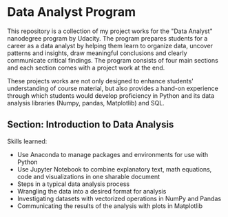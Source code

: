 # Data Analyst Program

This repository is a collection of my project works for the "Data Analyst" nanodegree program by Udacity. The program prepares students for a career as a data analyst by helping them learn to organize data, uncover patterns and insights, draw meaningful conclusions and clearly communicate critical findings. The program consists of four main sections and each section comes with a project work at the end. 

These projects works are not only designed to enhance students' understanding of course material, but also provides a hand-on experience through which students would develop proficiency in Python and its data analysis libraries (Numpy, pandas, Matplotlib) and SQL.


## Section: Introduction to Data Analysis

Skills learned:
- Use Anaconda to manage packages and environments for use with Python
- Use Jupyter Notebook to combine explanatory text, math equations, code and visualizations in one sharable document
- Steps in a typical data analysis process
- Wrangling the data into a desired format for analysis
- Investigating datasets with vectorized operations in NumPy and Pandas
- Communicating the results of the analysis with plots in Matplotlib

